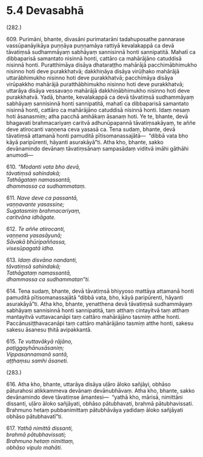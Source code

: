 # 5.4 Devasabhā

(282.)

609\. Purimāni, bhante, divasāni purimatarāni tadahuposathe pannarase vassūpanāyikāya puṇṇāya puṇṇamāya rattiyā kevalakappā ca devā tāvatiṃsā sudhammāyaṃ sabhāyaṃ sannisinnā honti sannipatitā. Mahatī ca dibbaparisā samantato nisinnā honti, cattāro ca mahārājāno catuddisā nisinnā honti. Puratthimāya disāya dhataraṭṭho mahārājā pacchimābhimukho nisinno hoti deve purakkhatvā; dakkhiṇāya disāya virūḷhako mahārājā uttarābhimukho nisinno hoti deve purakkhatvā; pacchimāya disāya virūpakkho mahārājā puratthābhimukho nisinno hoti deve purakkhatvā; uttarāya disāya vessavaṇo mahārājā dakkhiṇābhimukho nisinno hoti deve purakkhatvā. Yadā, bhante, kevalakappā ca devā tāvatiṃsā sudhammāyaṃ sabhāyaṃ sannisinnā honti sannipatitā, mahatī ca dibbaparisā samantato nisinnā honti, cattāro ca mahārājāno catuddisā nisinnā honti. Idaṃ nesaṃ hoti āsanasmiṃ; atha pacchā amhākaṃ āsanaṃ hoti. Ye te, bhante, devā bhagavati brahmacariyaṃ caritvā adhunūpapannā tāvatiṃsakāyaṃ, te aññe deve atirocanti vaṇṇena ceva yasasā ca. Tena sudaṃ, bhante, devā tāvatiṃsā attamanā honti pamuditā pītisomanassajātā—  “dibbā vata bho kāyā paripūrenti, hāyanti asurakāyā”ti. Atha kho, bhante, sakko devānamindo devānaṃ tāvatiṃsānaṃ sampasādaṃ viditvā imāhi gāthāhi anumodi—

610\. _“Modanti vata bho devā,_  
_tāvatiṃsā sahindakā;_  
_Tathāgataṃ namassantā,_  
_dhammassa ca sudhammataṃ._  

611\. _Nave deve ca passantā,_  
_vaṇṇavante yasassine;_  
_Sugatasmiṃ brahmacariyaṃ,_  
_caritvāna idhāgate._  

612\. _Te aññe atirocanti,_  
_vaṇṇena yasasāyunā;_  
_Sāvakā bhūripaññassa,_  
_visesūpagatā idha._  

613\. _Idaṃ disvāna nandanti,_  
_tāvatiṃsā sahindakā;_  
_Tathāgataṃ namassantā,_  
_dhammassa ca sudhammatan”ti._  

614\. Tena sudaṃ, bhante, devā tāvatiṃsā bhiyyoso mattāya attamanā honti pamuditā pītisomanassajātā “dibbā vata, bho, kāyā paripūrenti, hāyanti asurakāyā”ti. Atha kho, bhante, yenatthena devā tāvatiṃsā sudhammāyaṃ sabhāyaṃ sannisinnā honti sannipatitā, taṃ atthaṃ cintayitvā taṃ atthaṃ mantayitvā vuttavacanāpi taṃ cattāro mahārājāno tasmiṃ atthe honti. Paccānusiṭṭhavacanāpi taṃ cattāro mahārājāno tasmiṃ atthe honti, sakesu sakesu āsanesu ṭhitā avipakkantā.

615\. _Te vuttavākyā rājāno,_  
_paṭiggayhānusāsaniṃ;_  
_Vippasannamanā santā,_  
_aṭṭhaṃsu samhi āsaneti._  

(283.)

616\. Atha kho, bhante, uttarāya disāya uḷāro āloko sañjāyi, obhāso pāturahosi atikkammeva devānaṃ devānubhāvaṃ. Atha kho, bhante, sakko devānamindo deve tāvatiṃse āmantesi—  “yathā kho, mārisā, nimittāni dissanti, uḷāro āloko sañjāyati, obhāso pātubhavati, brahmā pātubhavissati. Brahmuno hetaṃ pubbanimittaṃ pātubhāvāya yadidaṃ āloko sañjāyati obhāso pātubhavatī”ti.

617\. _Yathā nimittā dissanti,_  
_brahmā pātubhavissati;_  
_Brahmuno hetaṃ nimittaṃ,_  
_obhāso vipulo mahāti._
